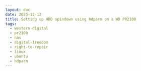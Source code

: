```yaml
---
layout: doc
date: 2023-12-12
title: Setting up HDD spindown using hdparm on a WD PR2100
tags:
  - western-digital
  - pr2100
  - nas
  - digital-freedom 
  - right-to-repair
  - linux
  - ubuntu
  - hdparm
---
```


<Title/>

If you're using your PR2100 as a backup device or data grave, you may want to spin down the HDDs when they're not in use to save energy and reduce noise.

> Spinning down the HDDs (after a reasonable delay) might increase their lifespan but also increases the time it takes to access data on them. If you're using your PR2100 as a NAS, you may not want to do this.

I found that two approaches may work, although I finally went with the second one, because I couldn't get the [first one](https://wiki.archlinux.org/title/hdparm#Persistent_configuration_using_udev_rules) to perform reliably.

## Approach 1: Persistent configuration using udev rules

1. ssh into your PR2100
2. _for each drive_
   1. find out the [short serial](https://wiki.archlinux.org/title/Udev#Identifying_a_disk_by_its_serial) by running `udevadm info /dev/sdX | grep SHORT`<C/>, replace `sdX` with the device id of your drive, e.g. `sda`
   2. run `sudo nano /etc/udev/rules.d/69-hdparm.rules`<C/> and enter the following line
    ```
    ACTION=="add", SUBSYSTEM=="block", KERNEL=="sd[a-z]", ENV{ID_SERIAL_SHORT}=="SERIAL_FROM_ABOVE", RUN+="/usr/sbin/hdparm -B 127 -S 241 /dev/sdX"
    ```
    replace `SERIAL_FROM_ABOVE` with the short serial you acquired in step 2.1 and `sdX` with the device id of your drive, e.g. `sda`
3. reboot your PR2100 (hard)
4. run `sudo systemctl status udev.service`<C/> and look for any errors related to your drives

## Approach 2: Persistent configuration using cron

1. ssh into your PR2100
2. run `sudo crontab -e`<C/>
3. _for each drive_
   1. enter a new line at the bottom of the file
    ```
    @reboot sleep 30 && /usr/sbin/hdparm -B 127 -S 241 /dev/sdX
    ```
    replace `sdX` with the device id of your drive, e.g. `sda`
4. reboot your PR2100 (hard)

The `-B` parameter must be set below 128, because [values above 127 apparently disable spindown](https://wiki.archlinux.org/title/hdparm#Power_management_configuration:~:text=Values%20from%201%20to%20127%20permit%20spin%2Ddown%2C%20whereas%20values%20from%20128%20to%20254%20do%20not.).

## Check if it works

1. install smartmontools by running `sudo apt install smartmontools`<C/> ([reason](https://wiki.archlinux.org/title/hdparm#Querying_the_status_of_the_disk_without_waking_it_up))
2. wait for the drives to spin down, then run `sudo smartctl -i -n standby /dev/sda`<C/>. The output should look like this:
  ```
    smartctl 7.2 2020-12-30 r5155 [x86_64-linux-5.15.0-91-generic] (local build)
    Copyright (C) 2002-20, Bruce Allen, Christian Franke, www.smartmontools.org

    Device is in STANDBY mode, exit(2)
  ```

## Spindown Time Notation

[From the documentation](https://wiki.archlinux.org/title/hdparm#:~:text=The%20value%20of%200%20disables%20spindown%2C%20the%20values%20from%201%20to%20240%20specify%20multiples%20of%205%20seconds%20and%20values%20from%20241%20to%20251%20specify%20multiples%20of%2030%20minutes.):

>  The value of 0 disables spindown, the values from 1 to 240 specify multiples of 5 seconds and values from 241 to 251 specify multiples of 30 minutes.

Here's a table with some examples:

| Value | Time |
|-------|------|
| 0     | disabled |
| 1     | 5 seconds |
| 2     | 10 seconds |
| 120   | 10 minutes |
| 240   | 20 minutes |
| 241   | 30 minutes |
| 242   | 60 minutes |
| 243   | 90 minutes |
| 244   | 120 minutes |
| 250   | 240 minutes |

## Bonus: Show Drive Power State using the PR2100's Power LED

If you want to see if your drives are spinning or not, you can use the LED on the front of the device to show the state of the drives.

run `sudo nano /usr/local/sbin/hdd-led.py`<C/> and paste the following code:

```python
import os
import sys

if os.geteuid() != 0:
  print("this script needs to be run as root")
  sys.exit(1)

# list of disks to check, e.g. ["/dev/sda", "/dev/sdb"]
disks = ["/dev/sda"]
active_disk_count = 0

# if True, the green LED will blink when the disks are idle
blink_on_idle = True

for disk in disks:
  cmd = f"smartctl -i -n standby {disk} | grep -i \"power mode is\""
  stream = os.popen(cmd)
  cmd_output = stream.read().strip().lower()
  if "active" in cmd_output or "idle" in cmd_output:
    active_disk_count += 1

led_cmd = ''

if blink_on_idle:
    if active_disk_count > 0:
        led_cmd = 'wdhwc led --power --steady --blue && wdhwc led --power --blink'
    else:
        led_cmd = 'wdhwc led --power --blink --green && wdhwc led --power --steady'
else:
    if active_disk_count > 0:
        led_cmd = 'wdhwc led --power --steady --blue && wdhwc led --power --blink'
    else:
        led_cmd = 'wdhwc led --power --steady --green && wdhwc led --power --blink'

os.system(led_cmd)
```

Next, run `sudo crontab -e`<C/> and add the following line at the bottom of the file:

```
* * * * * python3 /usr/local/sbin/hdd-led.py
```

Now, the LED will blink green when the drives are idle and solid blue when they're active.

<Comment />
